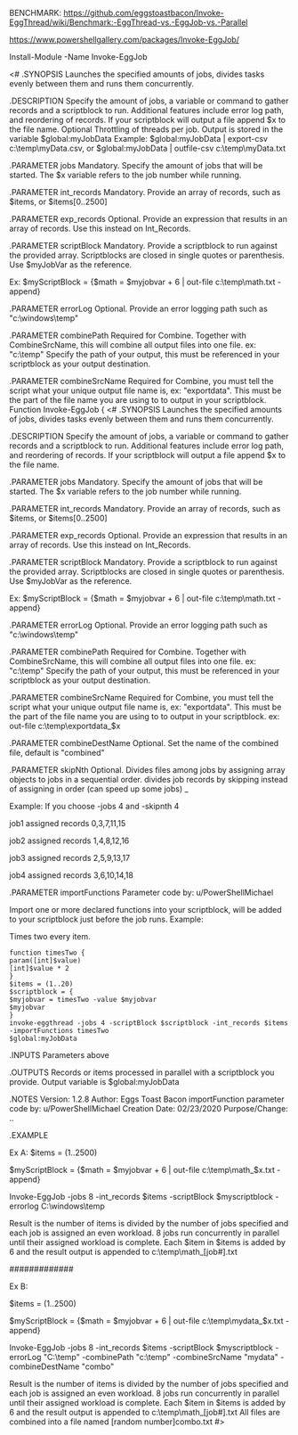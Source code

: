 BENCHMARK: https://github.com/eggstoastbacon/Invoke-EggThread/wiki/Benchmark:-EggThread-vs.-EggJob-vs.-Parallel

https://www.powershellgallery.com/packages/Invoke-EggJob/

Install-Module -Name Invoke-EggJob
 
 <#
.SYNOPSIS
  Launches the specified amounts of jobs, divides tasks evenly between them and runs them concurrently.
 
.DESCRIPTION
  Specify the amount of jobs, a variable or command to gather records and a scriptblock to run.
  Additional features include error log path, and reordering of records.
  If your scriptblock will output a file append $x to the file name. Optional Throttling of threads per job.
  Output is stored in the variable $global:myJobData
  Example: $global:myJobData | export-csv c:\temp\myData.csv, or $global:myJobData | outfile-csv c:\temp\myData.txt
 
.PARAMETER jobs
  Mandatory. Specify the amount of jobs that will be started. The $x variable refers to the job number while running.
 
.PARAMETER int_records
  Mandatory. Provide an array of records, such as $items, or $items[0..2500]
 
.PARAMETER exp_records
  Optional. Provide an expression that results in an array of records. Use this instead on Int_Records.
 
.PARAMETER scriptBlock
  Mandatory. Provide a scriptblock to run against the provided array. Scriptblocks are closed in single quotes or parenthesis.
  Use $myJobVar as the reference.
 
  Ex: $myScriptBlock = {$math = $myjobvar + 6 | out-file c:\temp\math.txt -append}
 
.PARAMETER errorLog
  Optional. Provide an error logging path such as "c:\windows\temp"
 
.PARAMETER combinePath
  Required for Combine.
  Together with CombineSrcName, this will combine all output files into one file.
  ex: "c:\temp"
  Specify the path of your output, this must be referenced in your scriptblock as your output destination.
 
.PARAMETER combineSrcName
  Required for Combine, you must tell the script what your unique output file name is, ex: "exportdata".
  This must be the part of the file name you are using to to output in your scriptblock. Function Invoke-EggJob {
  <#
.SYNOPSIS
  Launches the specified amounts of jobs, divides tasks evenly between them and runs them concurrently.
 
.DESCRIPTION
  Specify the amount of jobs, a variable or command to gather records and a scriptblock to run.
  Additional features include error log path, and reordering of records.
  If your scriptblock will output a file append $x to the file name.
 
.PARAMETER jobs
  Mandatory. Specify the amount of jobs that will be started. The $x variable refers to the job number while running.
 
.PARAMETER int_records
  Mandatory. Provide an array of records, such as $items, or $items[0..2500]
 
.PARAMETER exp_records
  Optional. Provide an expression that results in an array of records. Use this instead on Int_Records.
 
.PARAMETER scriptBlock
  Mandatory. Provide a scriptblock to run against the provided array. Scriptblocks are closed in single quotes or parenthesis.
  Use $myJobVar as the reference.
 
  Ex: $myScriptBlock = {$math = $myjobvar + 6 | out-file c:\temp\math.txt -append}
 
.PARAMETER errorLog
  Optional. Provide an error logging path such as "c:\windows\temp"
 
.PARAMETER combinePath
  Required for Combine.
  Together with CombineSrcName, this will combine all output files into one file.
  ex: "c:\temp"
  Specify the path of your output, this must be referenced in your scriptblock as your output destination.
 
.PARAMETER combineSrcName
  Required for Combine, you must tell the script what your unique output file name is, ex: "exportdata".
  This must be the part of the file name you are using to to output in your scriptblock.
  ex: out-file c:\temp\exportdata_$x
 
.PARAMETER combineDestName
  Optional. Set the name of the combined file, default is "combined"
 
.PARAMETER skipNth
  Optional. Divides files among jobs by assigning array objects to jobs in a sequential order.
  divides job records by skipping instead of assigning in order (can speed up some jobs) _
 
  Example: If you choose -jobs 4 and -skipnth 4
 
  job1 assigned records 0,3,7,11,15
 
  job2 assigned records 1,4,8,12,16
 
  job3 assigned records 2,5,9,13,17
 
  job4 assigned records 3,6,10,14,18
  
  .PARAMETER importFunctions
  Parameter code by: u/PowerShellMichael
  
  Import one or more declared functions into your scriptblock, will be added to your scriptblock just before the job runs.
  Example:
  
  Times two every item.
  
    function timesTwo {
    param([int]$value)
    [int]$value * 2
    }
    $items = (1..20)
    $scriptblock = {   
    $myjobvar = timesTwo -value $myjobvar
    $myjobvar
    }
    invoke-eggthread -jobs 4 -scriptBlock $scriptblock -int_records $items -importFunctions timesTwo
    $global:myJobData 
 
.INPUTS
  Parameters above
 
.OUTPUTS
  Records or items processed in parallel with a scriptblock you provide. Output variable is $global:myJobData
 
.NOTES
  Version: 1.2.8
  Author: Eggs Toast Bacon
  importFunction parameter code by: u/PowerShellMichael
  Creation Date: 02/23/2020
  Purpose/Change: ..
 
.EXAMPLE
   
  Ex A:
  $items = (1..2500)
 
  $myScriptBlock = {$math = $myjobvar + 6 | out-file c:\temp\math_$x.txt -append}
 
  Invoke-EggJob -jobs 8 -int_records $items -scriptBlock $myscriptblock -errorlog C:\windows\temp
 
  Result is the number of items is divided by the number of jobs specified and each job is assigned an even workload.
  8 jobs run concurrently in parallel until their assigned workload is complete.
  Each $item in $items is added by 6 and the result output is appended to c:\temp\math_[job#].txt
 
  #############
 
  Ex B:
   
  $items = (1..2500)
 
  $myScriptBlock = {$math = $myjobvar + 6 | out-file c:\temp\mydata_$x.txt -append}
 
  Invoke-EggJob -jobs 8 -int_records $items -scriptBlock $myscriptblock -errorLog "C:\temp" -combinePath "c:\temp" -combineSrcName "mydata" -combineDestName "combo"
 
  Result is the number of items is divided by the number of jobs specified and each job is assigned an even workload.
  8 jobs run concurrently in parallel until their assigned workload is complete.
  Each $item in $items is added by 6 and the result output is appended to c:\temp\math_[job#].txt
  All files are combined into a file named [random number]combo.txt
#>
